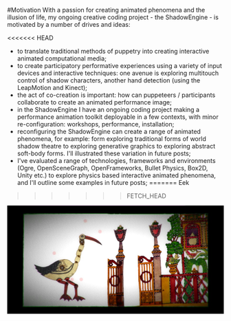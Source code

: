 #Motivation
With a passion for creating animated phenomena and the illusion of life, my ongoing creative coding project - the ShadowEngine - is motivated by a number of drives and ideas:

<<<<<<< HEAD
- to translate traditional methods of puppetry into creating interactive animated computational media;
- to create participatory performative experiences using a variety of input devices and interactive techniques: one avenue is exploring multitouch control of shadow characters, another hand detection (using the LeapMotion and Kinect);
- the act of co-creation is important: how can puppeteers / participants collaborate to create an animated performance image;
- in the ShadowEngine I have an ongoing coding project making a performance animation toolkit deployable in a few contexts, with minor re-configuration: workshops, performance, installation;
- reconfiguring the ShadowEngine can create a range of animated phenomena, for example: form exploring traditional forms of world shadow theatre to exploring generative graphics to exploring abstract soft-body forms. I'll illustrated these variation in future posts;
- I've evaluated a range of technologies, frameworks and environments (Ogre, OpenSceneGraph, OpenFrameworks, Bullet Physics, Box2D, Unity etc.) to explore physics based interactive animated phenomena, and I'll outline some examples in future posts;
=======
Eek
>>>>>>> FETCH_HEAD

![A sample ShadowEngine scene](project_images/Images_for_DevArt.001.jpg?raw=true "A sample ShadowEngine scene")
